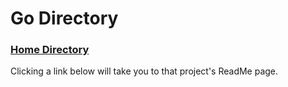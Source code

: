 # Go Directory

### [Home Directory](/CodeLanguages/ReadMe.md)

Clicking a link below will take you to that project's ReadMe page.